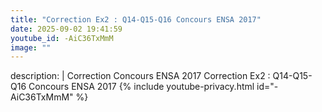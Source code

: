 ```yaml
---
title: "Correction Ex2 : Q14-Q15-Q16 Concours ENSA 2017"
date: 2025-09-02 19:41:59 
youtube_id: -AiC36TxMmM
image: ""
---
```

description: |
  Correction Concours ENSA 2017
  Correction Ex2 : Q14-Q15-Q16 Concours ENSA 2017
{% include youtube-privacy.html id="-AiC36TxMmM" %}
